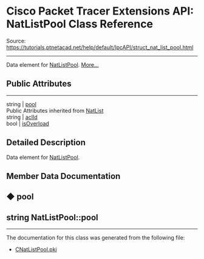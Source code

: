 # Cisco Packet Tracer Extensions API: NatListPool Class Reference

Source: https://tutorials.ptnetacad.net/help/default/IpcAPI/struct_nat_list_pool.html

---

Data element for [NatListPool](struct_nat_list_pool.html "Data element for NatListPool."). [More...](struct_nat_list_pool.html#details)

##  Public Attributes  
  
---  
string | [pool](struct_nat_list_pool.html#ad56fbfc6cbca608e566fc2e903303810)  
Public Attributes inherited from [NatList](struct_nat_list.html)  
string | [aclId](struct_nat_list.html#a2255fb6857aeb2786ece0280fbdd8d6b)  
bool | [isOverload](struct_nat_list.html#ae723c0ec522159606f4d967b0947acad)  
  
## Detailed Description

Data element for [NatListPool](struct_nat_list_pool.html "Data element for NatListPool."). 

## Member Data Documentation

## ◆ pool

string NatListPool::pool  
---  
  
* * *

The documentation for this class was generated from the following file:

  * [CNatListPool.pki](_c_nat_list_pool_8pki.html)


